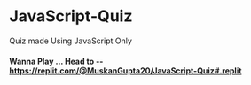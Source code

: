 # JavaScript-Quiz
Quiz made Using JavaScript Only

#### Wanna Play ... Head to --  https://replit.com/@MuskanGupta20/JavaScript-Quiz#.replit
